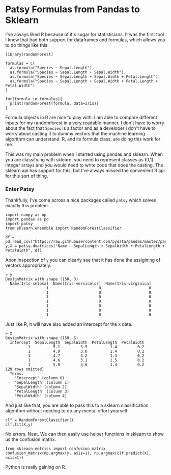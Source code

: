 # Patsy Formulas from Pandas to Sklearn

I've always liked R because of it's sugar for statisticians. It was the first tool I knew that had both support for dataframes and formulas, which allows you to do things like this:

```
library(randomForest) 

formulas = c(
  as.formula("Species ~ Sepal.Length"),
  as.formula("Species ~ Sepal.Length + Sepal.Width"),
  as.formula("Species ~ Sepal.Length + Sepal.Width + Petal.Length"),
  as.formula("Species ~ Sepal.Length + Sepal.Width + Petal.Length + Petal.Width")
)

for(formula in formulas){
  print(randomForest(formula, data=iris))
}
```

Formula objects in R are nice to play with. I am able to compare different inputs for my randomforest in a very readable manner. I don't have to worry about the fact that ```Species``` is a factor and as a developer I don't have to worry about casting it to dummy vectors that the machine learning algorithm can understand. R, and its formula class, are doing this work for me. 

This was my main problem when I started using pandas and sklearn. When you are classifying with sklearn, you need to represent classes as (0,1) integer arrays and you would need to write code that does the casting. The sklearn api has support for this, but I've always missed the convenient R api for this sort of thing. 

### Enter Patsy 

Thankfully, I've come across a nice packages called ```patsy``` which solves exactly this problem. 

```
import numpy as np 
import pandas as pd 
import patsy
from sklearn.ensemble import RandomForestClassifier

df = pd.read_csv("https://raw.githubusercontent.com/pydata/pandas/master/pandas/tests/data/iris.csv")
y,X = patsy.dmatrices("Name ~ SepalLength + SepalWidth + PetalLength + PetalWidth", df)
```

Apon inspection of ```y``` you can clearly see that it has done the assigining of vectors appropriately. 

```
> y
DesignMatrix with shape (150, 3)
  Name[Iris-setosa]  Name[Iris-versicolor]  Name[Iris-virginica]
                  1                      0                     0
                  1                      0                     0
                  1                      0                     0
                  1                      0                     0
                  1                      0                     0
                  1                      0                     0
                  1                      0                     0
```

Just like R, it will have also added an intercept for the ```X``` data. 

```
> X
DesignMatrix with shape (150, 5)
  Intercept  SepalLength  SepalWidth  PetalLength  PetalWidth
          1          5.1         3.5          1.4         0.2
          1          4.9         3.0          1.4         0.2
          1          4.7         3.2          1.3         0.2
          1          4.6         3.1          1.5         0.2
          1          5.0         3.6          1.4         0.2
120 rows omitted]
  Terms:
    'Intercept' (column 0)
    'SepalLength' (column 1)
    'SepalWidth' (column 2)
    'PetalLength' (column 3)
    'PetalWidth' (column 4)
```

And just like that, you are able to pass this to a sklearn classification algorithm without needing to do any mental effort yourself. 

```
clf = RandomForestClassifier()
clf.fit(X,y)
```

No errors. Neat. We can then easily use helper functions in sklearn to show us the confusion matrix. 

```
from sklearn.metrics import confusion_matrix
confusion_matrix(np.argmax(y, axis=1), np.argmax(clf.predict(X), axis=1))
```

Python is really gaining on R.